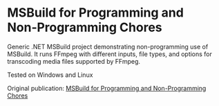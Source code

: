 ﻿# MSBuild for Programming and Non‑Programming Chores

Generic .NET MSBuild project demonstrating non-programming use of MSBuild. It runs FFmpeg with different inputs, file types, and options for transcoding media files supported by FFmpeg.

Tested on Windows and Linux

Original publication: [MSBuild for Programming and Non-Programming Chores](https://www.codeproject.com/Articles/5369187/dotnet-msbuild-nonprogramming)

